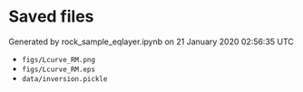 # Saved files 


Generated by rock_sample_eqlayer.ipynb on 21 January 2020 02:56:35 UTC

*  `figs/Lcurve_RM.png` 
*  `figs/Lcurve_RM.eps` 
*  `data/inversion.pickle` 
